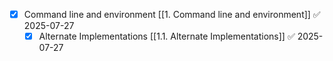 - [x] Command line and environment [[1. Command line and environment]] ✅ 2025-07-27
	- [x] Alternate Implementations [[1.1. Alternate Implementations]] ✅ 2025-07-27